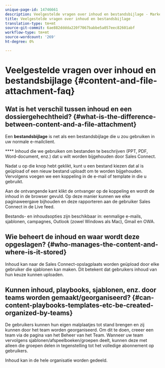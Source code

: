 ```yaml
---
unique-page-id: 14746661
description: Veelgestelde vragen over inhoud en bestandsbijlage - Marketo Docs - Productdocumentatie
title: Veelgestelde vragen over inhoud en bestandsbijlage
translation-type: tm+mt
source-git-commit: 6ae882dddda220f7067babbe5a057eec82601abf
workflow-type: tm+mt
source-wordcount: '269'
ht-degree: 0%

---
```



# Veelgestelde vragen over inhoud en bestandsbijlage {#content-and-file-attachment-faq}

## Wat is het verschil tussen inhoud en een dossiergehechtheid? {#what-is-the-difference-between-content-and-a-file-attachment}

Een **bestandsbijlage** is net als een bestandsbijlage die u zou gebruiken in uw normale e-mailclient.

**** Inhoud die we gebruiken om bestanden te beschrijven (PPT, PDF, Word-document, enz.) dat u wilt worden bijgehouden door Sales Connect.

Nadat u op die knop hebt geklikt, kunt u een bestand kiezen dat al is geüpload of een nieuw bestand uploadt om te worden bijgehouden. Vervolgens voegen we een koppeling in de e-mail of template in die u gebruikt.

Aan de ontvangende kant klikt de ontvanger op de koppeling en wordt de inhoud in de browser gevuld. Op deze manier kunnen we elke paginaweergave bijhouden en deze rapporteren aan de gebruiker Sales Connect in de Live feed.

Bestands- en inhoudsopties zijn beschikbaar in: eenmalige e-mails, sjablonen, campagnes, Outlook (zowel Windows als Mac), Gmail en OWA.

## Wie beheert de inhoud en waar wordt deze opgeslagen? {#who-manages-the-content-and-where-is-it-stored}

Inhoud kan naar de Sales Connect-opslagplaats worden geüpload door elke gebruiker die sjablonen kan maken. Dit betekent dat gebruikers inhoud van hun keuze kunnen uploaden.

## Kunnen inhoud, playbooks, sjablonen, enz. door teams worden gemaakt/georganiseerd? {#can-content-playbooks-templates-etc-be-created-organized-by-teams}

De gebruikers kunnen hun eigen malplaatjes tot stand brengen en zij kunnen door het team worden georganiseerd. Om dit te doen, creeer een team via de pagina van het Beheer van het Team. Wanneer uw team vervolgens sjablonen/afspeelboeken/groepen deelt, kunnen deze met alleen die groepen delen in tegenstelling tot het volledige abonnement op gebruikers.

Inhoud kan in de hele organisatie worden gedeeld.
